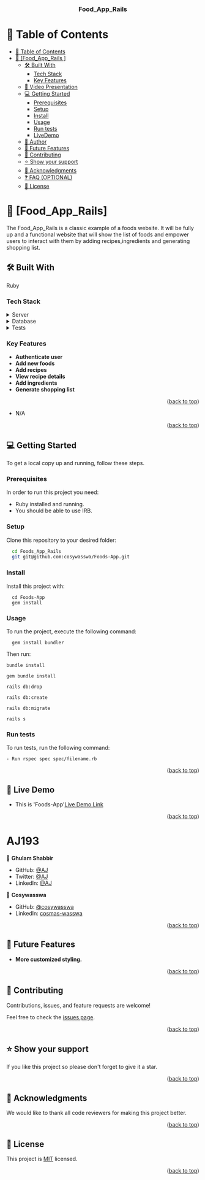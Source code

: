 <a name="readme-top"></a>

<div align="center">

  <h3><b>Food_App_Rails

</b></h3>

</div>

# 📗 Table of Contents

- [📗 Table of Contents](#-table-of-contents)
- [📖 \[Food_App_Rails
\] ](#-Food_App_Rails
)
  - [🛠 Built With ](#-built-with-)
    - [Tech Stack ](#tech-stack-)
    - [Key Features ](#key-features-)
  - [🔭 Video Presentation](#video)
  - [💻 Getting Started ](#-getting-started-)
    - [Prerequisites](#prerequisites)
    - [Setup](#setup)
    - [Install](#install)
    - [Usage](#usage)
    - [Run tests](#run-tests)
    - [LiveDemo](#live-demo)
  - [👥 Author ](#-author-)
  - [🔭 Future Features ](#-future-features-)
  - [🤝 Contributing ](#-contributing-)
  - [⭐️ Show your support ](#️-show-your-support-)
  - [🙏 Acknowledgments ](#-acknowledgments-)
  - [❓ FAQ (OPTIONAL) ](#-faq-optional-)
  - [📝 License ](#-license-)


# 📖 [Food_App_Rails]
 <a name="about-project"></a>
The Food_App_Rails is a classic example of a foods website. It will be fully up and a functional website that will show the list of foods and empower users to interact with them by adding recipes,ingredients and generating shopping list.
## 🛠 Built With <a name="built-with"></a>
Ruby

### Tech Stack <a name="tech-stack"></a>

<details>
  <summary>Server</summary>
  <ul>
    <li><a https://www.ruby-lang.org/en/>Ruby</a></li>
  </ul>
</details>

<details>
  <summary>Database</summary>
  <ul>
    <li><a>PostgreSQL</a></li>
  </ul>
</details>

<details>
  <summary>Tests</summary>
  <ul>
    <li><a>Rspec</a></li>
    <li><a>Capybara</a></li>
  </ul>
</details>

### Key Features <a name="key-features"></a>

- **Authenticate user**
- **Add new foods**
- **Add recipes**
- **View recipe details**
- **Add ingredients**
- **Generate shopping list**

<p align="right">(<a href="#readme-top">back to top</a>)</p>

- N/A

<p align="right">(<a href="#readme-top">back to top</a>)</p>

## 💻 Getting Started <a name="getting-started"></a>


To get a local copy up and running, follow these steps.

### Prerequisites

In order to run this project you need:

- Ruby installed and running.
- You should be able to use IRB.


### Setup

Clone this repository to your desired folder:
```sh
  cd Foods_App_Rails
  git git@github.com:cosywasswa/Foods-App.git
```


### Install

Install this project with:
```
  cd Foods-App
  gem install

```

### Usage

To run the project, execute the following command:

```
  gem install bundler

```
Then run:
```
bundle install
```
```
gem bundle install
```

```
rails db:drop
```
```
rails db:create
```
```
rails db:migrate
```
```
rails s
```


### Run tests

To run tests, run the following command:
```
- Run rspec spec spec/filename.rb
```

<p align="right">(<a href="#readme-top">back to top</a>)</p>

<!-- LIVE DEMO -->

## 🚀 Live Demo <a name="live-demo"></a>

- This is 'Foods-App'<a href="https://food-a7ju.onrender.com/">Live Demo Link</a>

<p align="right">(<a href="#readme-top">back to top</a>)</p>


# <a name="authors">AJ193</a>

👤 **Ghulam Shabbir**

- GitHub: [@AJ](https://github.com/AJ193)
- Twitter: [@AJ](https://twitter.com/GhulamShabbir59)
- LinkedIn: [@AJ](https://www.linkedin.com/in/ghulam-shabbir-225264247/)

👤 **Cosywasswa**

- GitHub: [@cosywasswa](https://github.com/cosywasswa)
- LinkedIn: [cosmas-wasswa](https://www.linkedin.com/in/cosmas-wasswa)

<p align="right">(<a href="#readme-top">back to top</a>)</p>


## 🔭 Future Features <a name="future-features"></a>

-  **More customized styling.**

<p align="right">(<a href="#readme-top">back to top</a>)</p>


## 🤝 Contributing <a name="contributing"></a>

Contributions, issues, and feature requests are welcome!

Feel free to check the [issues page](https://github.com/cosywasswa/Foods-App/issues).

<p align="right">(<a href="#readme-top">back to top</a>)</p>


## ⭐️ Show your support <a name="support"></a>


If you like this project so please don't forget to give it a star.

<p align="right">(<a href="#readme-top">back to top</a>)</p>


## 🙏 Acknowledgments <a name="acknowledgements"></a>

We would like to thank all code reviewers for making this project better.

<p align="right">(<a href="#readme-top">back to top</a>)</p>



## 📝 License <a name="license"></a>
This project is [MIT](LICENSE) licensed.


<p align="right">(<a href="#readme-top">back to top</a>)</p>
